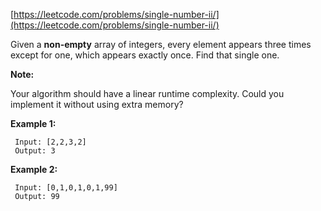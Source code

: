 [https://leetcode.com/problems/single-number-ii/](https://leetcode.com/problems/single-number-ii/)

Given a **non-empty** array of integers, every element appears three times except for one, which appears exactly once. Find that single one.

**Note:**

Your algorithm should have a linear runtime complexity. Could you implement it without using extra memory?

**Example 1:**
```
 Input: [2,2,3,2]
 Output: 3
```

**Example 2:**
```
 Input: [0,1,0,1,0,1,99]
 Output: 99
```
